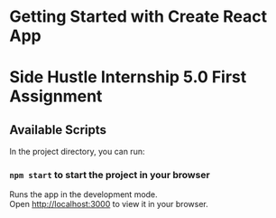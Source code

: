 # Getting Started with Create React App

# Side Hustle Internship 5.0 First Assignment

## Available Scripts

In the project directory, you can run:

### `npm start` to start the project in your browser

Runs the app in the development mode.\
Open [http://localhost:3000](http://localhost:3000) to view it in your browser.


